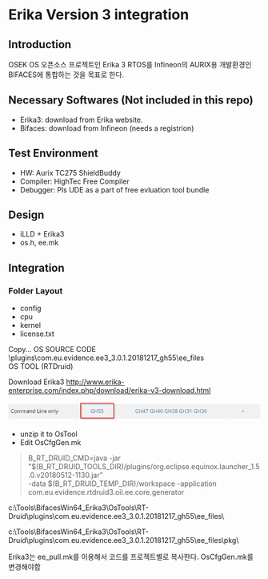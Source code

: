 # Erika Version 3 integration

## Introduction
 OSEK OS 오픈소스 프로젝트인 Erika 3 RTOS를 Infineon의 AURIX용 개발환경인 BIFACES에 통합하는 것을 목표로 한다.


## Necessary Softwares (Not included in this repo)
- Erika3: download from Erika website.
- Bifaces: download from Infineon (needs a registrion)
## Test Environment
- HW: Aurix TC275 ShieldBuddy
- Compiler: HighTec Free Compiler
- Debugger: Pls UDE as a part of free evluation tool bundle

## Design
- iLLD + Erika3
- os.h, ee.mk

## Integration

### Folder Layout
 - config
 - cpu
 - kernel
 - license.txt

Copy...
OS SOURCE CODE
\plugins\com.eu.evidence.ee3_3.0.1.20181217_gh55\ee_files\
OS TOOL (RTDruid)

Download Erika3
http://www.erika-enterprise.com/index.php/download/erika-v3-download.html

![](./img/gh55.png)

- unzip it to OsTool
- Edit OsCfgGen.mk
> B_RT_DRUID_CMD=java -jar "$(B_RT_DRUID_TOOLS_DIR)/plugins/org.eclipse.equinox.launcher_1.5.0.v20180512-1130.jar"\
-data $(B_RT_DRUID_TEMP_DIR)/workspace -application com.eu.evidence.rtdruid3.oil.ee.core.generator 

c:\Tools\BifacesWin64_Erika3\OsTools\RT-Druid\plugins\com.eu.evidence.ee3_3.0.1.20181217_gh55\ee_files\


c:\Tools\BifacesWin64_Erika3\OsTools\RT-Druid\plugins\com.eu.evidence.ee3_3.0.1.20181217_gh55\ee_files\pkg\


Erika3는 ee_pull.mk를 이용해서 코드를 프로젝트별로 복사한다.
OsCfgGen.mk를 변경해야함
